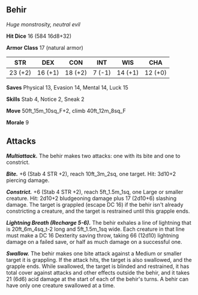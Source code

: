 ## Behir

*Huge monstrosity, neutral evil*

**Hit Dice** 16 (584 16d8+32)

**Armor Class** 17 (natural armor)

| STR     | DEX     | CON     | INT     | WIS     | CHA     |
|---------|---------|---------|---------|---------|---------|
| 23 (+2) | 16 (+1) | 18 (+2) |  7 (-1) | 14 (+1) | 12 (+0) |

**Saves** Physical 13, Evasion 14, Mental 14, Luck 15

**Skills** Stab 4, Notice 2, Sneak 2

**Move** 50ft_15m_10sq_F+2, climb 40ft_12m_8sq_F

**Morale** 9

## Attacks

***Multiattack.*** The behir makes two attacks: one with its bite and one to constrict.

***Bite.*** +6 (Stab 4 STR +2), reach 10ft_3m_2sq, one target. Hit: 3d10+2 piercing damage.

***Constrict.*** +6 (Stab 4 STR +2), reach 5ft_1.5m_1sq, one Large or smaller creature. Hit: 2d10+2 bludgeoning damage plus 17 (2d10+6) slashing damage. The target is grappled (escape DC 16) if the behir isn't already constricting a creature, and the target is restrained until this grapple ends.

***Lightning Breath (Recharge 5-6).*** The behir exhales a line of lightning that is 20ft_6m_4sq_t-2 long and 5ft_1.5m_1sq wide. Each creature in that line must make a DC 16 Dexterity saving throw, taking 66 (12d10) lightning damage on a failed save, or half as much damage on a successful one.

***Swallow.*** The behir makes one bite attack against a Medium or smaller target it is grappling. If the attack hits, the target is also swallowed, and the grapple ends. While swallowed, the target is blinded and restrained, it has total cover against attacks and other effects outside the behir, and it takes 21 (6d6) acid damage at the start of each of the behir's turns. A behir can have only one creature swallowed at a time.

